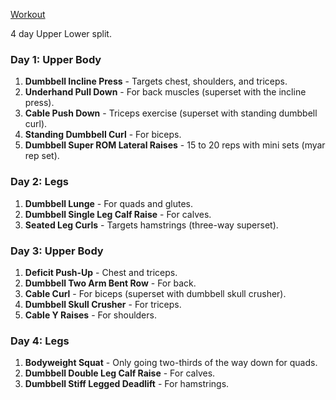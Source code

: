 [Workout][1]

4 day Upper Lower split.

### Day 1: Upper Body
1. **Dumbbell Incline Press** - Targets chest, shoulders, and triceps.
2. **Underhand Pull Down** - For back muscles (superset with the incline press).
3. **Cable Push Down** - Triceps exercise (superset with standing dumbbell curl).
4. **Standing Dumbbell Curl** - For biceps.
5. **Dumbbell Super ROM Lateral Raises** - 15 to 20 reps with mini sets (myar rep set).

### Day 2: Legs
1. **Dumbbell Lunge** - For quads and glutes.
2. **Dumbbell Single Leg Calf Raise** - For calves.
3. **Seated Leg Curls** - Targets hamstrings (three-way superset).

### Day 3: Upper Body
1. **Deficit Push-Up** - Chest and triceps.
2. **Dumbbell Two Arm Bent Row** - For back.
3. **Cable Curl** - For biceps (superset with dumbbell skull crusher).
4. **Dumbbell Skull Crusher** - For triceps.
5. **Cable Y Raises** - For shoulders.

### Day 4: Legs
1. **Bodyweight Squat** - Only going two-thirds of the way down for quads.
2. **Dumbbell Double Leg Calf Raise** - For calves.
3. **Dumbbell Stiff Legged Deadlift** - For hamstrings.

[1]: https://www.youtube.com/watch?v=Q-xQX79woHI

